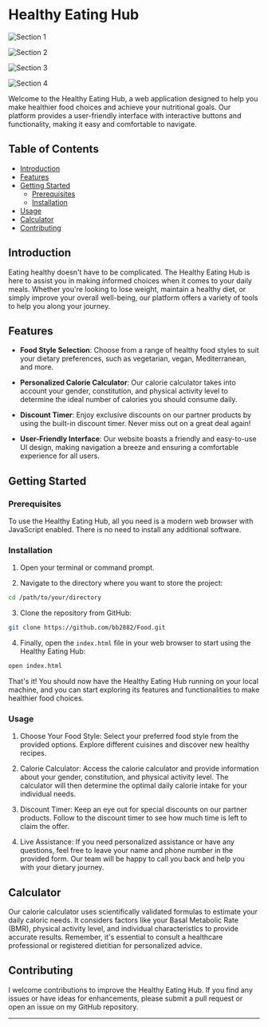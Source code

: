 # Healthy Eating Hub

![Section 1](https://github.com/bb2882/Food/assets/70382872/d6355400-52fb-490d-9802-3234dc96b33f)

![Section 2](https://github.com/bb2882/Food/assets/70382872/4d48be26-3383-4b7b-99ac-803118978d76)

![Section 3](https://github.com/bb2882/Food/assets/70382872/91a7b45f-c15f-4f62-abb1-0206dad41888)

![Section 4](https://github.com/bb2882/Food/assets/70382872/950a4849-6779-4383-a402-e53aad3bd359)

Welcome to the Healthy Eating Hub, a web application designed to help you make healthier food choices and achieve your nutritional goals. Our platform provides a user-friendly interface with interactive buttons and functionality, making it easy and comfortable to navigate.

## Table of Contents
- [Introduction](#introduction)
- [Features](#features)
- [Getting Started](#getting-started)
  - [Prerequisites](#prerequisites)
  - [Installation](#installation)
- [Usage](#usage)
- [Calculator](#calculator)
- [Contributing](#contributing)

## Introduction

Eating healthy doesn't have to be complicated. The Healthy Eating Hub is here to assist you in making informed choices when it comes to your daily meals. Whether you're looking to lose weight, maintain a healthy diet, or simply improve your overall well-being, our platform offers a variety of tools to help you along your journey.

## Features

- **Food Style Selection**: Choose from a range of healthy food styles to suit your dietary preferences, such as vegetarian, vegan, Mediterranean, and more.

- **Personalized Calorie Calculator**: Our calorie calculator takes into account your gender, constitution, and physical activity level to determine the ideal number of calories you should consume daily.

- **Discount Timer**: Enjoy exclusive discounts on our partner products by using the built-in discount timer. Never miss out on a great deal again!

- **User-Friendly Interface**: Our website boasts a friendly and easy-to-use UI design, making navigation a breeze and ensuring a comfortable experience for all users.

## Getting Started

### Prerequisites

To use the Healthy Eating Hub, all you need is a modern web browser with JavaScript enabled. There is no need to install any additional software.

### Installation

1. Open your terminal or command prompt.

2. Navigate to the directory where you want to store the project:

```bash
cd /path/to/your/directory
```

3. Clone the repository from GitHub:

```bash
git clone https://github.com/bb2882/Food.git
```

4. Finally, open the `index.html` file in your web browser to start using the Healthy Eating Hub:

```bash
open index.html
```

That's it! You should now have the Healthy Eating Hub running on your local machine, and you can start exploring its features and functionalities to make healthier food choices.

### Usage

1. Choose Your Food Style: Select your preferred food style from the provided options. Explore different cuisines and discover new healthy recipes.

2. Calorie Calculator: Access the calorie calculator and provide information about your gender, constitution, and physical activity level. The calculator will then determine the optimal daily calorie intake for your individual needs.

3. Discount Timer: Keep an eye out for special discounts on our partner products. Follow to the discount timer to see how much time is left to claim the offer.

4. Live Assistance: If you need personalized assistance or have any questions, feel free to leave your name and phone number in the provided form. Our team will be happy to call you back and help you with your dietary journey.

## Calculator

Our calorie calculator uses scientifically validated formulas to estimate your daily caloric needs. It considers factors like your Basal Metabolic Rate (BMR), physical activity level, and individual characteristics to provide accurate results. Remember, it's essential to consult a healthcare professional or registered dietitian for personalized advice.

## Contributing

I welcome contributions to improve the Healthy Eating Hub. If you find any issues or have ideas for enhancements, please submit a pull request or open an issue on my GitHub repository.

---

